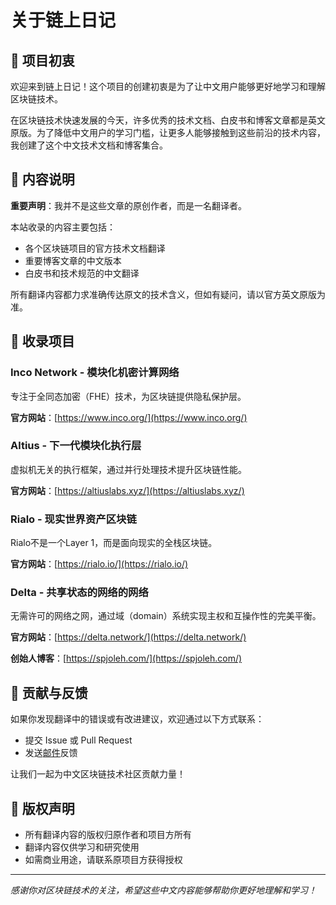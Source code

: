 # 关于链上日记

## 🎯 项目初衷

欢迎来到链上日记！这个项目的创建初衷是为了让中文用户能够更好地学习和理解区块链技术。

在区块链技术快速发展的今天，许多优秀的技术文档、白皮书和博客文章都是英文原版。为了降低中文用户的学习门槛，让更多人能够接触到这些前沿的技术内容，我创建了这个中文技术文档和博客集合。

## 📝 内容说明

**重要声明**：我并不是这些文章的原创作者，而是一名翻译者。

本站收录的内容主要包括：
- 各个区块链项目的官方技术文档翻译
- 重要博客文章的中文版本
- 白皮书和技术规范的中文翻译

所有翻译内容都力求准确传达原文的技术含义，但如有疑问，请以官方英文原版为准。

## 🌟 收录项目

### Inco Network - 模块化机密计算网络
专注于全同态加密（FHE）技术，为区块链提供隐私保护层。

**官方网站**：[https://www.inco.org/](https://www.inco.org/)

### Altius - 下一代模块化执行层
虚拟机无关的执行框架，通过并行处理技术提升区块链性能。

**官方网站**：[https://altiuslabs.xyz/](https://altiuslabs.xyz/)

### Rialo - 现实世界资产区块链
Rialo不是一个Layer 1，而是面向现实的全栈区块链。

**官方网站**：[https://rialo.io/](https://rialo.io/)

### Delta - 共享状态的网络的网络
无需许可的网络之网，通过域（domain）系统实现主权和互操作性的完美平衡。

**官方网站**：[https://delta.network/](https://delta.network/)

**创始人博客**：[https://spjoleh.com/](https://spjoleh.com/)

## 🤝 贡献与反馈

如果你发现翻译中的错误或有改进建议，欢迎通过以下方式联系：

- 提交 Issue 或 Pull Request
- 发送[邮件](mailto:hi@jask.cc)反馈

让我们一起为中文区块链技术社区贡献力量！

## 📄 版权声明

- 所有翻译内容的版权归原作者和项目方所有
- 翻译内容仅供学习和研究使用
- 如需商业用途，请联系原项目方获得授权

---

*感谢你对区块链技术的关注，希望这些中文内容能够帮助你更好地理解和学习！*